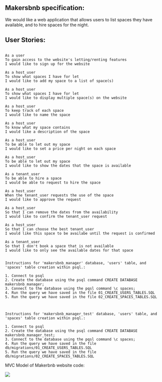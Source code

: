 <!-- A high level description of the project specification.
A user stories section (leave it blank for now). -->

## Makersbnb specification:

We would like a web application that allows users to list spaces they have available, and to hire spaces for the night.

<!-- We would like a web application that allows users to list spaces they have available, and to hire spaces for the night.

Headline specifications

Any signed-up user can list a new space.
Users can list multiple spaces.
Users should be able to name their space, provide a short description of the space, and a price per night.
Users should be able to offer a range of dates where their space is available.
Any signed-up user can request to hire any space for one night, and this should be approved by the user that owns that space.
Nights for which a space has already been booked should not be available for users to book that space.
Until a user has confirmed a booking request, that space can still be booked for that night. -->


## User Stories:
````

As a user
To gain access to the website's letting/renting features
I would like to sign up for the website

As a host_user
To show what spaces I have for let
I would like to add my space to a list of space(s)

As a host_user
To show what spaces I have for let
I would like to display multiple space(s) on the website

As a host_user
To keep track of each space
I would like to name the space

As a host_user
To know what my space contains
I would like a description of the space

As a host_user
To be able to let out my space
I would like to set a price per night on each space

As a host_user
To be able to let out my space
I would like to show the dates that the space is available

As a tenant_user 
To be able to hire a space
I would be able to request to hire the space

As a host_user
When the tenant_user requests the use of the space
I would like to approve the request

As a host_user
So that I can remove the dates from the availability
I would like to confirm the tenant_user request

As a host_user
So that I can choose the best tenant_user
I would like this space to be availabe until the request is confirmed

As a tenant_user
So that I don't book a space that is not available
I would like to only see the available dates for that space

````
````

Instructions for 'makersbnb_manager' database, 'users' table, and 'spaces' table creation within psql.:

1. Connect to psql
2. Create the database using the psql command CREATE DATABASE makersbnb_manager;
3. Connect to the database using the pqsl command \c spaces;
4. Run the query we have saved in the file 01_CREATE_USERS_TABLES.SQL
5. Run the query we have saved in the file 02_CREATE_SPACES_TABLES.SQL



Instructions for 'makersbnb_manager_test' database, 'users' table, and 'spaces' table creation within psql.:

1. Connect to psql
2. Create the database using the psql command CREATE DATABASE makersbnb_manager_test;
3. Connect to the database using the pqsl command \c spaces;
4. Run the query we have saved in the file db/migrations/01_CREATE_USERS_TABLES.SQL
5. Run the query we have saved in the file db/migrations/02_CREATE_SPACES_TABLES.SQL

````



MVC Model of Makerbnb website code:

![](images/Makersbnb_model.png)

